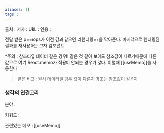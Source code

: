 ```yaml
---
aliases: []
tags : 
---
```


출처 :
저자 :
URL : 
인용 : 

전달 받은 p==rops가 이전 값과 같으면 리랜더링==을 막아준다. 마지막으로 렌더링된 결과를 재사용하는 고차 컴포넌트  

*주의 : 참조타입 데이터 같은 경우!! 같은 것 같아 보여도 참조값이 다르기때문에 다른 값으로 여겨 React.memo가 적용이 안되는 경우가 많다. 이럴때 [[useMemo]]를 사용한다


> 얕은 비교 : 원시 데이터일 경우 값이 다른지 참조는 참조값이 같은지 



### 생각의 연결고리
분야 :

키워드 :

관련있는 메모 : [[useMemo]]
